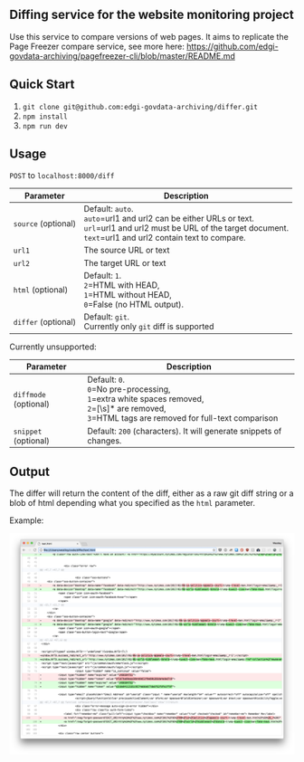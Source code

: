 
## Diffing service for the website monitoring project

Use this service to compare versions of web pages. It aims to replicate the Page Freezer compare service, see more here: https://github.com/edgi-govdata-archiving/pagefreezer-cli/blob/master/README.md


## Quick Start
1. `git clone git@github.com:edgi-govdata-archiving/differ.git`
2. `npm install`
3. `npm run dev`

## Usage
`POST` to `localhost:8000/diff`

| Parameter	| Description |
|-----------|-------------|
| `source` (optional)|	Default: `auto`. <br>`auto`=url1 and url2 can be either URLs or text. <br>`url`=url1 and url2 must be URL of the target document. <br>`text`=url1 and url2 contain text to compare. |
| `url1` |	The source URL or text |
| `url2` |	The target URL or text |
| `html`  (optional) |	Default: `1`. <br>`2`=HTML with HEAD, <br>`1`=HTML without HEAD, <br>`0`=False (no HTML output). |
| `differ` (optional) | Default: `git`. <br> Currently only `git` diff is supported |

Currently unsupported:

| Parameter	| Description |
|-----------|-------------|
| `diffmode` (optional) | Default: `0`. <br>`0`=No pre-processing, <br>`1`=extra white spaces removed, <br>`2`=[\s]* are removed,<br>`3`=HTML tags are removed for full-text comparison |
| `snippet`  (optional)	 | Default: `200` (characters). It will generate snippets of changes. |

## Output

The differ will return the content of the diff, either as a raw git diff string or a blob of html depending what you specified as the `html` parameter.

Example:

![example diff](./assets/example-diff.png)
